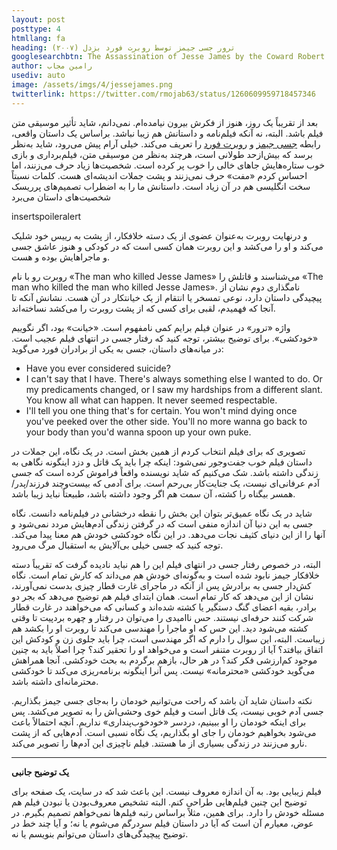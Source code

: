 ```yaml
---
layout: post
posttype: 4
htmllang: fa
heading: ترور جسی جیمز توسط روبرت فورد بزدل (۲۰۰۷)
googlesearchbtn: The Assassination of Jesse James by the Coward Robert Ford
author: رامین مجاب
usediv: auto
image: /assets/imgs/4/jessejames.png
twitterlink: https://twitter.com/rmojab63/status/1260609959718457346
---
```


بعد از تقریباً یک روز، هنوز از فکرش بیرون نیامده‌ام. نمی‌دانم، شاید تأثیر موسیقی متن فیلم باشد. البته، نه آنکه فیلم‌نامه و داستانش هم زیبا نباشد. براساس یک داستان واقعی، رابطه [جسی جیمز](https://en.wikipedia.org/wiki/Jesse_James) و [روبرت فورد](https://en.wikipedia.org/wiki/Robert_Ford_(outlaw)) را تعریف می‌کند. خیلی آرام پیش می‌رود، شاید به‌نظر برسد که بیش‌ازحد طولانی است، هرچند به‌نظر من موسیقی متن، فیلم‌برداری و بازی خوب ستاره‌هایش جاهای خالی را خوب پر کرده است. شخصیت‌ها زیاد حرف می‌زنند، اما احساس کردم «مفت» حرف نمی‌زنند و پشت جملات اندیشه‌ای هست. کلمات نسبتاً سخت انگلیسی هم در آن زیاد است. داستانش ما را به اضطراب تصمیم‌های پرریسک شخصیت‌های داستان می‌برد

insertspoileralert

 و درنهایت روبرت به‌عنوان عضوی از یک دسته خلافکار، از پشت به رییس خود شلیک می‌کند و او را می‌کشد و این روبرت همان کسی است که در کودکی و هنوز عاشق جسی و ماجراهایش بوده و هست.

روبرت رو با نام «The man who killed Jesse James»  می‌شناسند و قاتلش را «The man who killed the man who killed Jesse James». نامگذاری دوم نشان از پیچیدگی داستان دارد، نوعی تمسخر یا انتقام از یک خیانتکار در آن هست. نشانش آنکه تا آنجا که فهمیدم، لقبی برای کسی که از پشت روبرت را می‌کشد نساخته‌اند.

واژه «ترور» در عنوان فیلم برایم کمی نامفهوم است. «خیانت» بود، اگر نگوییم «خودکشی». برای توضیح بیشتر، توجه کنید که رفتار جسی در انتهای فیلم عجیب است. در میانه‌های داستان، جسی به یکی از برادران فورد می‌گوید:

- Have you ever considered suicide?
- I can't say that I have. There's always something else I wanted to do. Or my predicaments changed, or I saw my hardships from a different slant. You know all what can happen. It never seemed respectable.
- I'll tell you one thing that's for certain. You won't mind dying once you've peeked over the other side. You'll no more wanna go back to your body than you'd wanna spoon up your own puke.

تصویری که برای فیلم انتخاب کردم از همین بخش است. در یک نگاه، این  جملات در داستان فیلم خوب جفت‌وجور نمی‌شود: اینکه چرا باید یک قاتل و دزد اینگونه نگاهی به زندگی داشته باشد. شک می‌کنیم که شاید نویسنده واقعاً فراموش کرده است که جسی آدم عرفانی‌ای نیست، یک جنایت‌کار بی‌رحم است. برای آدمی که بیست‌وچند فرزند/پدر/همسر بیگناه را کشته، آن سمت هم اگر وجود داشته باشد، طبیعتاً نباید زیبا باشد. 

شاید در یک نگاه عمیق‌تر بتوان این بخش را نقطه درخشانی در فیلم‌نامه دانست. نگاه جسی به این دنیا آن اندازه منفی است که در گرفتن زندگی آدم‌هایش مردد نمی‌شود و آنها را از این دنیای کثیف نجات می‌دهد. در این نگاه خودکشی خودش هم معنا پیدا می‌کند. توجه کنید که جسی خیلی بی‌آلایش به استقبال مرگ می‌رود.

البته، در خصوص رفتار جسی در انتهای فیلم این را هم نباید نادیده گرفت که تقریباً دسته خلافکار جیمز نابود شده است و به‌گونه‌ای خودش هم می‌داند که کارش تمام است. نگاه کش‌دار جسی به برادرش پس از آنکه در ماجرای غارت قطار چیزی بدست نمی‌آورند، نشان از این می‌دهد که کار تمام است. همان ابتدای فیلم هم توضیح می‌دهد که بجر دو برادر، بقیه اعضای گنگ دستگیر یا کشته شده‌اند و کسانی که می‌خواهند در غارت قطار شرکت کنند حرفه‌ای نیستند. حس ناامیدی را می‌توان در رفتار و چهره بردپیت تا وقتی کشته می‌شود دید. این حس که او ماجرا را مهندسی می‌کند تا روبرت او را بکشد هم زیباست. البته، این سوال را دارم که اگر مهندسی است، چرا باید جلوی زن و کودکش این اتفاق بیافتد؟ آیا از روبرت متنفر است و می‌خواهد او را تحقیر کند؟ چرا اصلاً باید به چنین موجود کم‌ارزشی فکر کند؟ در هر حال، بازهم برگردم به بحث خودکشی. آنجا همراهش می‌گوید خودکشی «محترمانه» نیست. پس آنرا اینگونه برنامه‌ریزی می‌کند تا خودکشی محترمانه‌ای داشته باشد.

نکته داستان شاید آن باشد که راحت می‌توانیم خودمان را به‌جای جسی جیمز بگذاریم. جسی آدم خوبی نیست، یک قاتل است و فیلم خوی وحشی‌اش را به تصویر می‌کشد. پس برای اینکه خودمان را او ببینیم، دردسر «خودخوب‌پنداری» نداریم. آنچه احتمالاً باعث می‌شود بخواهیم خودمان را جای او بگذاریم، یک نگاه نسبی است. آدم‌هایی که از پشت نارو می‌زنند در زندگی بسیاری از ما هستند. فیلم ناچیزی این آدم‌ها را تصویر می‌کند.

---

**یک توضیح جانبی**

فیلم زیبایی بود. به آن اندازه معروف نیست. این باعث شد که در سایت، یک صفحه برای توضیح این چنین فیلم‌هایی طراحی کنم. البته تشخیص معروف‌بودن یا نبودن فیلم هم مسئله خودش را دارد. برای همین، مثلاً براساس رتبه فیلم‌ها نمی‌خواهم تصمیم بگیرم. در عوض، معیارم آن است که آیا در داستان فیلم سردرگم می‌شوم یا نه؛ و آیا  چند خط در توضیح پیچیدگی‌های داستان می‌توانم بنویسم یا نه.